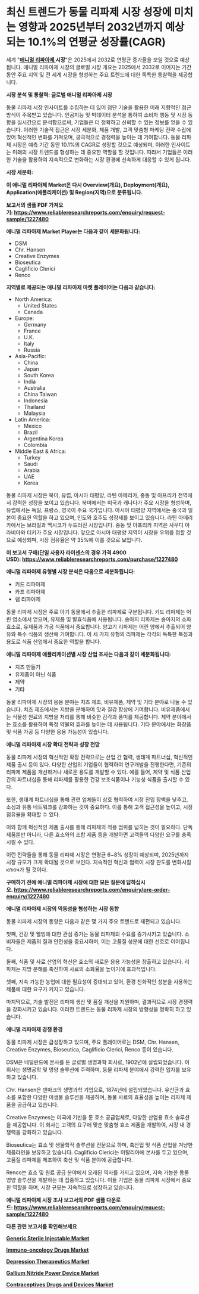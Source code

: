 <p><h1>최신 트렌드가 동물 리파제 시장 성장에 미치는 영향과 2025년부터 2032년까지 예상되는 10.1%의 연평균 성장률(CAGR)</h1></p><p>세계 "<strong><a href="https://www.reliableresearchreports.com/animal-lipase-r1227480?utm_campaign=106&utm_medium=8&utm_source=Github&utm_content=ia&utm_term=01012025&utm_id=animal-lipase">애니멀 리파아제&nbsp;</a></strong><strong>시장</strong>"은 2025에서 2032로 연평균 증가율을 보일 것으로 예상됩니다. 애니멀 리파아제 시장의 글로벌 시장 개요는 2025에서 2032로 이어지는 기간 동안 주요 지역 및 전 세계 시장을 형성하는 주요 트렌드에 대한 독특한 통찰력을 제공합니다.</p>
<p><strong>시장 분석 및 통찰력: 글로벌 애니멀 리파아제 시장</strong></p>
<p><p>동물 리파제 시장 인사이트를 수집하는 데 있어 첨단 기술을 활용한 미래 지향적인 접근 방식이 주목받고 있습니다. 인공지능 및 빅데이터 분석을 통하여 소비자 행동 및 시장 동향을 실시간으로 분석함으로써, 기업들은 더 정확하고 신뢰할 수 있는 정보를 얻을 수 있습니다. 이러한 기술적 접근은 시장 세분화, 제품 개발, 고객 맞춤형 마케팅 전략 수립에 있어 혁신적인 변화를 가져오며, 궁극적으로 경쟁력을 높이는 데 기여합니다. 동물 리파제 시장은 예측 기간 동안 10.1%의 CAGR로 성장할 것으로 예상되며, 이러한 인사이트는 미래의 시장 트렌드를 형성하는 데 중요한 역할을 할 것입니다. 따라서 기업들은 이러한 기술을 활용하여 지속적으로 변화하는 시장 환경에 신속하게 대응할 수 있게 됩니다.</p><a href="%7CAUTHORITHY_DOMAIN_URL%7C?utm_campaign=106&utm_medium=8&utm_source=Github&utm_content=ia&utm_term=01012025&utm_id=animal-lipase"></a></p>
<p><strong>시장 세분화:</strong></p>
<p><strong>이 애니멀 리파아제 Market은 다시 Overview(개요), Deployment(개요), Application(애플리케이션) 및 Region(지역)으로 분류됩니다.</strong></p>
<p><strong>보고서의 샘플 PDF 가져오기:&nbsp;<a href="https://www.reliableresearchreports.com/enquiry/request-sample/1227480?utm_campaign=106&utm_medium=8&utm_source=Github&utm_content=ia&utm_term=01012025&utm_id=animal-lipase">https://www.reliableresearchreports.com/enquiry/request-sample/1227480</a></strong><strong></strong></p>
<p><strong>애니멀 리파아제 Market Player는 다음과 같이 세분화됩니다:</strong></p>
<p><ul><li>DSM</li><li>Chr. Hansen</li><li>Creative Enzymes</li><li>Bioseutica</li><li>Caglificio Clerici</li><li>Renco</li></ul></p>
<p><strong>지역별로 제공되는 애니멀 리파아제 마켓 플레이어는 다음과 같습니다:</strong></p>
<p><ul>
    <li>
        North America:
        <ul>
            <li>United States</li>
            <li>Canada</li>
        </ul>
    </li>
    <li>
        Europe:
        <ul>
            <li>Germany</li>
            <li>France</li>
            <li>U.K.</li>
            <li>Italy</li>
            <li>Russia</li>
        </ul>
    </li>
    <li>
        Asia-Pacific:
        <ul>
            <li>China</li>
            <li>Japan</li>
            <li>South Korea</li>
            <li>India</li>
            <li>Australia</li>
            <li>China Taiwan</li>
            <li>Indonesia</li>
            <li>Thailand</li>
            <li>Malaysia</li>
        </ul>
    </li>
    <li>
        Latin America:
        <ul>
            <li>Mexico</li>
            <li>Brazil</li>
            <li>Argentina Korea</li>
            <li>Colombia</li>
        </ul>
    </li>
    <li>
        Middle East & Africa:
        <ul>
            <li>Turkey</li>
            <li>Saudi</li>
            <li>Arabia</li>
            <li>UAE</li>
            <li>Korea</li>
        </ul>
    </li>
    </ul></p>
<p><p>동물 리파제 시장은 북미, 유럽, 아시아 태평양, 라틴 아메리카, 중동 및 아프리카 전역에서 강력한 성장을 보이고 있습니다. 북미에서는 미국과 캐나다가 주요 시장을 형성하며, 유럽에서는 독일, 프랑스, 영국이 주요 국가입니다. 아시아 태평양 지역에서는 중국과 일본이 중요한 역할을 하고 있으며, 인도와 호주도 성장세를 보이고 있습니다. 라틴 아메리카에서는 브라질과 멕시코가 두드러진 시장입니다. 중동 및 아프리카 지역은 사우디 아라비아와 터키가 주요 시장입니다. 앞으로 아시아 태평양 지역이 시장을 우위를 점할 것으로 예상되며, 시장 점유율은 약 35%에 이를 것으로 보입니다.</p></p>
<p><strong>이 보고서 구매(단일 사용자 라이센스의 경우 가격 4900 USD):&nbsp;<a href="https://www.reliableresearchreports.com/purchase/1227480?utm_campaign=106&utm_medium=8&utm_source=Github&utm_content=ia&utm_term=01012025&utm_id=animal-lipase">https://www.reliableresearchreports.com/purchase/1227480</a></strong></p>
<p><strong>애니멀 리파아제 유형별 시장 분석은 다음으로 세분화됩니다:</strong></p>
<p><ul><li>키드 리파아제</li><li>카프 리파아제</li><li>램 리파아제</li></ul></p>
<p><p>동물 리파제 시장은 주로 아기 동물에서 추출한 리파제로 구분됩니다. 키드 리파제는 어린 염소에서 얻으며, 유제품 및 발효식품에 사용됩니다. 송아지 리파제는 송아지의 소화 효소로, 유제품과 가공 식품에서 중요합니다. 양고기 리파제는 어린 양에서 추출되어 양유와 특수 식품의 생산에 기여합니다. 이 세 가지 유형의 리파제는 각각의 독특한 특징과 용도로 식품 산업에서 중요한 역할을 합니다.</p></p>
<p><strong>애니멀 리파아제 애플리케이션별 시장 산업 조사는 다음과 같이 세분화됩니다:</strong></p>
<p><ul><li>치즈 만들기</li><li>유제품이 아닌 식품</li><li>제약</li><li>기타</li></ul></p>
<p><p>동물 리파아제 시장의 응용 분야는 치즈 제조, 비유제품, 제약 및 기타 분야로 나눌 수 있습니다. 치즈 제조에서는 지방을 분해하여 맛과 질감 향상에 기여합니다. 비유제품에서는 식물성 원료의 지방을 처리를 통해 비슷한 감각과 풍미를 제공합니다. 제약 분야에서는 효소를 활용하여 특정 약물의 효과를 높이는 데 사용됩니다. 기타 분야에서는 화장품 및 식품 가공 등 다양한 응용 가능성이 있습니다.</p></p>
<p><strong>애니멀 리파아제 시장 확대 전략과 성장 전망</strong></p>
<p><p>동물 리파제 시장의 혁신적인 확장 전략으로는 산업 간 협력, 생태계 파트너십, 혁신적인 제품 출시 등이 있다. 다양한 산업의 기업들이 협력하여 연구개발을 진행한다면, 기존의 리파제 제품을 개선하거나 새로운 용도를 개발할 수 있다. 예를 들어, 제약 및 식품 산업 간의 파트너십을 통해 리파제를 활용한 건강 보조식품이나 기능성 식품을 출시할 수 있다.</p><p>또한, 생태계 파트너십을 통해 관련 업체들이 상호 협력하여 시장 진입 장벽을 낮추고, 소싱과 유통 네트워크를 강화하는 것이 중요하다. 이를 통해 고객 접근성을 높이고, 시장 점유율을 확대할 수 있다.</p><p>이와 함께 혁신적인 제품 출시를 통해 리파제의 적용 범위를 넓히는 것이 필요하다. 단독 제품뿐만 아니라, 다른 효소와의 조합 제품 등을 개발하면 고객들의 다양한 요구를 충족시킬 수 있다.</p><p>이런 전략들을 통해 동물 리파제 시장은 연평균 6~8% 성장이 예상되며, 2025년까지 시장 규모가 크게 확대될 것으로 보인다. 지속적인 혁신과 협력이 시장 판도를 변화시킬 ключ가 될 것이다.</p></p>
<p><strong>구매하기 전에 애니멀 리파아제 시장에 대한 모든 질문에 답하십시오.&nbsp;<a href="https://www.reliableresearchreports.com/enquiry/pre-order-enquiry/1227480?utm_campaign=106&utm_medium=8&utm_source=Github&utm_content=ia&utm_term=01012025&utm_id=animal-lipase">https://www.reliableresearchreports.com/enquiry/pre-order-enquiry/1227480</a></strong><strong></strong></p>
<p><strong>애니멀 리파아제 시장의 역동성을 형성하는 시장 동향</strong></p>
<p><p>동물 리파제 시장의 동향은 다음과 같은 몇 가지 주요 트렌드로 재편되고 있습니다. </p><p>첫째, 건강 및 웰빙에 대한 관심 증가는 동물 리파제의 수요를 증가시키고 있습니다. 소비자들은 제품의 질과 안전성을 중요시하며, 이는 고품질 성분에 대한 선호로 이어집니다. </p><p>둘째, 식품 및 사료 산업의 혁신은 효소의 새로운 응용 가능성을 창출하고 있습니다. 리파제는 지방 분해를 촉진하여 사료의 소화율을 높이기에 효과적입니다. </p><p>셋째, 지속 가능한 농업에 대한 필요성이 증대되고 있어, 환경 친화적인 성분을 사용하는 제품에 대한 요구가 커지고 있습니다. </p><p>마지막으로, 기술 발전은 리파제 생산 및 품질 개선을 지원하며, 결과적으로 시장 경쟁력을 강화시키고 있습니다. 이러한 트렌드는 동물 리파제 시장의 방향성을 명확히 하고 있습니다.</p></p>
<p><strong>애니멀 리파아제 경쟁 환경</strong></p>
<p><p>동물 리파제 시장은 급성장하고 있으며, 주요 플레이어로는 DSM, Chr. Hansen, Creative Enzymes, Bioseutica, Caglificio Clerici, Renco 등이 있습니다. </p><p>DSM은 네덜란드에 본사를 둔 글로벌 생명과학 회사로, 1902년에 설립되었습니다. 이 회사는 생명공학 및 영양 솔루션에 주력하며, 동물 리파제 분야에서 강력한 입지를 보유하고 있습니다.</p><p>Chr. Hansen은 덴마크의 생명과학 기업으로, 1874년에 설립되었습니다. 유산균과 효소를 포함한 다양한 미생물 솔루션을 제공하며, 동물 사료의 효율성을 높이는 리파제 제품을 공급하고 있습니다.</p><p>Creative Enzymes는 미국에 기반을 둔 효소 공급업체로, 다양한 산업용 효소 솔루션을 제공합니다. 이 회사는 고객의 요구에 맞춘 맞춤형 효소 제품을 개발하여, 시장 내 경쟁력을 강화하고 있습니다.</p><p>Bioseutica는 효소 및 생물학적 솔루션을 전문으로 하며, 축산업 및 식품 산업을 겨냥한 제품라인을 보유하고 있습니다. Caglificio Clerici는 이탈리아에 본사를 두고 있으며, 고품질 리파제를 제조하여 축산 및 식품 분야에 공급합니다.</p><p>Renco는 효소 및 원료 공급 분야에서 오래된 역사를 가지고 있으며, 지속 가능한 동물 영양 솔루션을 개발하는 데 집중하고 있습니다. 이들 기업은 동물 리파제 시장에서 중요한 역할을 하며, 시장 규모는 지속적으로 성장하고 있습니다.</p></p>
<p><strong>애니멀 리파아제 시장 조사 보고서의 PDF 샘플 다운로드:&nbsp;<a href="https://www.reliableresearchreports.com/enquiry/request-sample/1227480?utm_campaign=106&utm_medium=8&utm_source=Github&utm_content=ia&utm_term=01012025&utm_id=animal-lipase">https://www.reliableresearchreports.com/enquiry/request-sample/1227480</a></strong></p>
<p><strong></strong></p>
<p><strong></strong></p>
<p><strong></strong></p>
<p><strong></strong></p>
<p><strong>다른 관련 보고서를 확인해보세요</strong></p>
<p><strong><p><a href="https://github.com/ParvinKhatun77/Market-Research-Report-List-1/blob/main/generic-sterile-injectable-market.md?utm_campaign=106&utm_medium=8&utm_source=Github&utm_content=ia&utm_term=01012025&utm_id=animal-lipase">Generic Sterile Injectable Market</a></p><p><a href="https://github.com/stephaniwo144/Market-Research-Report-List-1/blob/main/immuno-oncology-drugs-market.md?utm_campaign=106&utm_medium=8&utm_source=Github&utm_content=ia&utm_term=01012025&utm_id=animal-lipase">Immuno-oncology Drugs Market</a></p><p><a href="https://github.com/DixieGrimes/Market-Research-Report-List-1/blob/main/depression-therapeutics-market.md?utm_campaign=106&utm_medium=8&utm_source=Github&utm_content=ia&utm_term=01012025&utm_id=animal-lipase">Depression Therapeutics Market</a></p><p><a href="https://github.com/abbislposival/Market-Research-Report-List-1/blob/main/gallium-nitride-power-device-market.md?utm_campaign=106&utm_medium=8&utm_source=Github&utm_content=ia&utm_term=01012025&utm_id=animal-lipase">Gallium Nitride Power Device Market</a></p><p><a href="https://github.com/nathandecarvalho/Market-Research-Report-List-5/blob/main/contraceptives-drugs-and-devices-market.md?utm_campaign=106&utm_medium=8&utm_source=Github&utm_content=ia&utm_term=01012025&utm_id=animal-lipase">Contraceptives Drugs and Devices Market</a></p></strong></p>